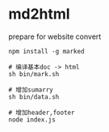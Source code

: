 # md2html
prepare for website convert

```
npm install -g marked
```



```
# 编译基本doc -> html
sh bin/mark.sh

# 增加sumarry
sh bin/data.sh

# 增加header,footer
node index.js

```

